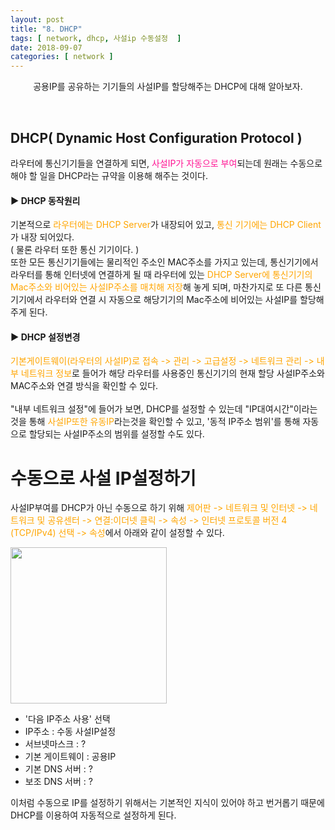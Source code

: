 ```yaml
---
layout: post
title: "8. DHCP"
tags: [ network, dhcp, 사설ip 수동설정  ]
date: 2018-09-07
categories: [ network ]
---
```


<p align="center">
    공용IP를 공유하는 기기들의 사설IP를 할당해주는 DHCP에 대해 알아보자.
</p><br/>

## DHCP( Dynamic Host Configuration Protocol )
라우터에 통신기기들을 연결하게 되면, <font color="deeppink">사설IP가 자동으로 부여</font>되는데 원래는 수동으로 해야 할 일을 DHCP라는 규약을 이용해 해주는 것이다.

#### ▶ DHCP 동작원리
기본적으로 <font color="orange">라우터에는 DHCP Server</font>가 내장되어 있고, <font color="orange">통신 기기에는 DHCP Client</font>가 내장 되어있다.<br/>
( 물론 라우터 또한 통신 기기이다. )<br/>
또한 모든 통신기기들에는 물리적인 주소인 MAC주소를 가지고 있는데, 통신기기에서 라우터를 통해 인터넷에 연결하게 될 때 라우터에 있는 <font color="orange">DHCP Server에 통신기기의 Mac주소와 비어있는 사설IP주소를 매치해 저장</font>해 놓게 되며, 마찬가지로 또 다른 통신기기에서 라우터와 연결 시 자동으로 해당기기의 Mac주소에 비어있는 사설IP를 할당해 주게 된다.

#### ▶ DHCP 설정변경
<font color="orange">기본게이트웨이(라우터의 사설IP)로 접속 -> 관리 -> 고급설정 -> 네트워크 관리 -> 내부 네트워크 정보</font>로 들어가 해당 라우터를 사용중인 통신기기의 현재 할당 사설IP주소와 MAC주소와 연결 방식을 확인할 수 있다.<br/><br/>
"내부 네트워크 설정"에 들어가 보면, DHCP를 설정할 수 있는데 "IP대여시간"이라는 것을 통해 <font color="orange">사설IP또한 유동IP</font>라는것을 확인할 수 있고,
'동적 IP주소 범위'를 통해 자동으로 할당되는 사설IP주소의 범위를 설정할 수도 있다.

# 수동으로 사설 IP설정하기
사설IP부여를 DHCP가 아닌 수동으로 하기 위해 <font color="orange">제어판 -> 네트워크 및 인터넷 -> 네트워크 및 공유센터 -> 연결:이더넷 클릭 -> 속성 -> 인터넷 프로토콜 버전 4 (TCP/IPv4) 선택 -> 속성</font>에서 아래와 같이 설정할 수 있다.<br/>

<img src="{{ site.baseurl }}/assets/post_img/ipv4.jpg" height="250px" style="padding:0;margin:0;">

- '다음 IP주소 사용' 선택
- IP주소 : 수동 사설IP설정
- 서브넷마스크 : ?
- 기본 게이트웨이 : 공용IP
- 기본 DNS 서버 : ?
- 보조 DNS 서버 : ?

이처럼 수동으로 IP를 설정하기 위해서는 기본적인 지식이 있어야 하고 번거롭기 때문에 
DHCP를 이용하여 자동적으로 설정하게 된다.

<br/>